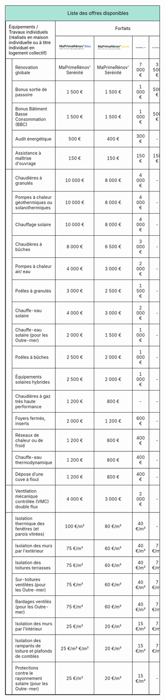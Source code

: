 <table style="width: 100%; table-layout:auto; border-collapse: collapse; border: 1px solid black;">
    <thead>
        <tr>
            <td colspan="7" style="text-align:center; background-color: #aae4d6; padding: 15px;">
                <span style="font-size: 110%; color: black;">
                    Liste des offres disponibles
                </span>
            </td>
        </tr>
        <tr>
            <td rowspan="2" colspan="2" style="border: 1px solid black; padding: 10px; color: black;">
                Équipements / Travaux individuels (réalisés en maison individuelle ou à titre individuel en logement collectif)
            </td>
            <td colspan="5" style="text-align:center; border: 1px solid black; padding: 10px; color: black;">
                Forfaits
            </td>
        </tr>
        <tr>
            <th style="border: 1px solid black; text-align:center; padding: 10px;">
                <img
                    src="https://raw.githubusercontent.com/BBC2050/maprimerenov/main/assets/bleu.min.png"
                    alt="MaPrimeRénov'Bleu"
                    width="100%"
                    style="vertical-align: middle;"
                >
            </th>
            <th style="border: 1px solid black; text-align:center; padding: 10px;">
                <img
                    src="https://raw.githubusercontent.com/BBC2050/maprimerenov/main/assets/jaune.min.png"
                    alt="MaPrimeRénov'Jaune"
                    width="100%"
                    style="vertical-align: middle;"
                >
            </th>
            <th style="border: 1px solid black; text-align:center; padding: 10px;">
                <img
                    src="https://raw.githubusercontent.com/BBC2050/maprimerenov/main/assets/violet.min.png"
                    alt="MaPrimeRénov'Violet"
                    width="100%"
                    style="vertical-align: middle;"
                >
            </th>
            <th style="border: 1px solid black; text-align:center; padding: 10px;">
                <img
                    src="https://raw.githubusercontent.com/BBC2050/maprimerenov/main/assets/rose.min.png"
                    alt="MaPrimeRénov'Rose"
                    width="100%"
                    style="vertical-align: middle;"
                >
            </th>
            <th style="border: 1px solid black; text-align:center; padding: 10px;">
                <span style="vertical-align: middle; color: black;">
                    Dépense éligible
                </span>
            </th>
        </tr>
    </thead>
    <tbody>
        <tr>
            <td rowspan="5" style="border: solid 1px black; padding: 10px; text-align: center;">
                <img
                    src="https://raw.githubusercontent.com/BBC2050/maprimerenov/main/assets/bonus.base.png"
                    alt="Bonus & Rénovation globale"
                    style="width: 40px; vertical-align: middle;"
                >
            </td>
            <td style="border: solid 1px black; padding: 10px; text-color: black;">
                Rénovation globale
            </td>
            <td style="border: solid 1px black; padding: 10px; text-align:center; text-color: black;">
                MaPrimeRénov' Sérénité
            </td>
            <td style="border: solid 1px black; padding: 10px; text-align:center; text-color: black;">
                MaPrimeRénov' Sérénité
            </td>
            <td style="border: solid 1px black; padding: 10px; text-align:center; text-color: black;">
                7 000 €
            </td>
            <td style="border: solid 1px black; padding: 10px; text-align:center; text-color: black;">
                3 500 €
            </td>
            <td style="border: solid 1px black; padding: 10px; text-align:center; text-color: black;">
                50 000 €
            </td>
        </tr>
        <tr>
            <td style="border: solid 1px black; padding: 10px; text-color: black;">
                Bonus sortie de passoire</td>
            <td style="border: solid 1px black; padding: 10px; text-align:center; text-color: black;">
                1 500 €
            </td>
            <td style="border: solid 1px black; padding: 10px; text-align:center; text-color: black;">
                1 500 €
            </td>
            <td style="border: solid 1px black; padding: 10px; text-align:center; text-color: black;">
                1 000 €
            </td>
            <td style="border: solid 1px black; padding: 10px; text-align:center; text-color: black;">
                500 €
            </td>
            <td style="border: solid 1px black; padding: 10px; text-align:center; text-color: black;">
                -
            </td>
        </tr>
        <tr>
            <td style="border: solid 1px black; padding: 10px; text-color: black;">
                Bonus Bâtiment Basse Consommation (BBC)</td>
            <td style="border: solid 1px black; padding: 10px; text-align:center; text-color: black;">
                1 500 €
            </td>
            <td style="border: solid 1px black; padding: 10px; text-align:center; text-color: black;">
                1 500 €
            </td>
            <td style="border: solid 1px black; padding: 10px; text-align:center; text-color: black;">
                1 000 €
            </td>
            <td style="border: solid 1px black; padding: 10px; text-align:center; text-color: black;">
                500 €
            </td>
            <td style="border: solid 1px black; padding: 10px; text-align:center; text-color: black;">
                -
            </td>
        </tr>
        <tr>
            <td style="border: solid 1px black; padding: 10px; text-color: black;">
                Audit énergétique</td>
            <td style="border: solid 1px black; padding: 10px; text-align:center; text-color: black;">
                500 €
            </td>
            <td style="border: solid 1px black; padding: 10px; text-align:center; text-color: black;">
                400 €
            </td>
            <td style="border: solid 1px black; padding: 10px; text-align:center; text-color: black;">
                300 €
            </td>
            <td style="border: solid 1px black; padding: 10px; text-align:center; text-color: black;">
                -
            </td>
            <td style="border: solid 1px black; padding: 10px; text-align:center; text-color: black;">
                800 €
            </td>
        </tr>
        <tr>
            <td style="border: solid 1px black; padding: 10px; text-color: black;">
                Assistance à maîtrise d'ouvrage</td>
            <td style="border: solid 1px black; padding: 10px; text-align:center; text-color: black;">
                150 €
            </td>
            <td style="border: solid 1px black; padding: 10px; text-align:center; text-color: black;">
                150 €
            </td>
            <td style="border: solid 1px black; padding: 10px; text-align:center; text-color: black;">
                150 €
            </td>
            <td style="border: solid 1px black; padding: 10px; text-align:center; text-color: black;">
                150 €
            </td>
            <td style="border: solid 1px black; padding: 10px; text-align:center; text-color: black;">
                400 €
            </td>
        </tr>
        <tr>
            <td rowspan="15" style="border: solid 1px black; padding: 10px; text-align: center;">
                <img
                    src="https://raw.githubusercontent.com/BBC2050/maprimerenov/main/assets/chauffage.base.png"
                    alt="Chauffage & ECS"
                    style="width: 40px; vertical-align: middle;"
                >
            </td>
            <td style="border: solid 1px black; padding: 10px; text-color: black;">
                Chaudières à granulés</td>
            <td style="border: solid 1px black; padding: 10px; text-align:center; text-color: black;">
                10 000 €
            </td>
            <td style="border: solid 1px black; padding: 10px; text-align:center; text-color: black;">
                8 000 €
            </td>
            <td style="border: solid 1px black; padding: 10px; text-align:center; text-color: black;">
                4 000 €
            </td>
            <td style="border: solid 1px black; padding: 10px; text-align:center; text-color: black;">
                -
            </td>
            <td style="border: solid 1px black; padding: 10px; text-align:center; text-color: black;">
                18 000 €
            </td>
        </tr>
        <tr>
            <td style="border: solid 1px black; padding: 10px; text-color: black;">
                Pompes à chaleur géothermiques ou solarothermiques</td>
            <td style="border: solid 1px black; padding: 10px; text-align:center; text-color: black;">
                10 000 €
            </td>
            <td style="border: solid 1px black; padding: 10px; text-align:center; text-color: black;">
                8 000 €
            </td>
            <td style="border: solid 1px black; padding: 10px; text-align:center; text-color: black;">
                4 000 €
            </td>
            <td style="border: solid 1px black; padding: 10px; text-align:center; text-color: black;">
                -
            </td>
            <td style="border: solid 1px black; padding: 10px; text-align:center; text-color: black;">
                18 000 €
            </td>
        </tr>
        <tr>
            <td style="border: solid 1px black; padding: 10px; text-color: black;">
                Chauffage solaire</td>
            <td style="border: solid 1px black; padding: 10px; text-align:center; text-color: black;">
                10 000 €
            </td>
            <td style="border: solid 1px black; padding: 10px; text-align:center; text-color: black;">
                8 000 €
            </td>
            <td style="border: solid 1px black; padding: 10px; text-align:center; text-color: black;">
                4 000 €
            </td>
            <td style="border: solid 1px black; padding: 10px; text-align:center; text-color: black;">
                -
            </td>
            <td style="border: solid 1px black; padding: 10px; text-align:center; text-color: black;">
                16 000 €
            </td>
        </tr>
        <tr>
            <td style="border: solid 1px black; padding: 10px; text-color: black;">
                Chaudières à bûches</td>
            <td style="border: solid 1px black; padding: 10px; text-align:center; text-color: black;">
                8 000 €
            </td>
            <td style="border: solid 1px black; padding: 10px; text-align:center; text-color: black;">
                6 500 €
            </td>
            <td style="border: solid 1px black; padding: 10px; text-align:center; text-color: black;">
                3 000 €
            </td>
            <td style="border: solid 1px black; padding: 10px; text-align:center; text-color: black;">
                -
            </td>
            <td style="border: solid 1px black; padding: 10px; text-align:center; text-color: black;">
                16 000 €
            </td>
        </tr>
        <tr>
            <td style="border: solid 1px black; padding: 10px; text-color: black;">
                Pompes à chaleur air/ eau</td>
            <td style="border: solid 1px black; padding: 10px; text-align:center; text-color: black;">
                4 000 €
            </td>
            <td style="border: solid 1px black; padding: 10px; text-align:center; text-color: black;">
                3 000 €
            </td>
            <td style="border: solid 1px black; padding: 10px; text-align:center; text-color: black;">
                2 000 €
            </td>
            <td style="border: solid 1px black; padding: 10px; text-align:center; text-color: black;">
                -
            </td>
            <td style="border: solid 1px black; padding: 10px; text-align:center; text-color: black;">
                12 000 €
            </td>
        </tr>
        <tr>
            <td style="border: solid 1px black; padding: 10px; text-color: black;">
                Poêles à granulés</td>
            <td style="border: solid 1px black; padding: 10px; text-align:center; text-color: black;">
                3 000 €
            </td>
            <td style="border: solid 1px black; padding: 10px; text-align:center; text-color: black;">
                2 500 €
            </td>
            <td style="border: solid 1px black; padding: 10px; text-align:center; text-color: black;">
                1 500 €
            </td>
            <td style="border: solid 1px black; padding: 10px; text-align:center; text-color: black;">
                -
            </td>
            <td style="border: solid 1px black; padding: 10px; text-align:center; text-color: black;">
                5 000 €
            </td>
        </tr>
        <tr>
            <td style="border: solid 1px black; padding: 10px; text-color: black;">
                Chauffe-eau solaire</td>
            <td style="border: solid 1px black; padding: 10px; text-align:center; text-color: black;">
                4 000 €
            </td>
            <td style="border: solid 1px black; padding: 10px; text-align:center; text-color: black;">
                3 000 €
            </td>
            <td style="border: solid 1px black; padding: 10px; text-align:center; text-color: black;">
                2 000 €
            </td>
            <td style="border: solid 1px black; padding: 10px; text-align:center; text-color: black;">
                -
            </td>
            <td style="border: solid 1px black; padding: 10px; text-align:center; text-color: black;">
                7 000 €
            </td>
        </tr>
        <tr>
            <td style="border: solid 1px black; padding: 10px; text-color: black;">
                Chauffe-eau solaire (pour les Outre-mer)</td>
            <td style="border: solid 1px black; padding: 10px; text-align:center; text-color: black;">
                2 000 €
            </td>
            <td style="border: solid 1px black; padding: 10px; text-align:center; text-color: black;">
                1 500 €
            </td>
            <td style="border: solid 1px black; padding: 10px; text-align:center; text-color: black;">
                1 000 €
            </td>
            <td style="border: solid 1px black; padding: 10px; text-align:center; text-color: black;">
                -
            </td>
            <td style="border: solid 1px black; padding: 10px; text-align:center; text-color: black;">
                2 600 €
            </td>
        </tr>
        <tr>
            <td style="border: solid 1px black; padding: 10px; text-color: black;">
                Poêles à bûches</td>
            <td style="border: solid 1px black; padding: 10px; text-align:center; text-color: black;">
                2 500 €
            </td>
            <td style="border: solid 1px black; padding: 10px; text-align:center; text-color: black;">
                2 000 €
            </td>
            <td style="border: solid 1px black; padding: 10px; text-align:center; text-color: black;">
                1 000 €
            </td>
            <td style="border: solid 1px black; padding: 10px; text-align:center; text-color: black;">
                -
            </td>
            <td style="border: solid 1px black; padding: 10px; text-align:center; text-color: black;">
                4 000 €
            </td>
        </tr>
        <tr>
            <td style="border: solid 1px black; padding: 10px; text-color: black;">
                Équipements solaires hybrides</td>
            <td style="border: solid 1px black; padding: 10px; text-align:center; text-color: black;">
                2 500 €
            </td>
            <td style="border: solid 1px black; padding: 10px; text-align:center; text-color: black;">
                2 000 €
            </td>
            <td style="border: solid 1px black; padding: 10px; text-align:center; text-color: black;">
                1 000 €
            </td>
            <td style="border: solid 1px black; padding: 10px; text-align:center; text-color: black;">
                -
            </td>
            <td style="border: solid 1px black; padding: 10px; text-align:center; text-color: black;">
                4 000 €
            </td>
        </tr>
        <tr>
            <td style="border: solid 1px black; padding: 10px; text-color: black;">
                Chaudières à gaz très haute performance</td>
            <td style="border: solid 1px black; padding: 10px; text-align:center; text-color: black;">
                1 200 €
            </td>
            <td style="border: solid 1px black; padding: 10px; text-align:center; text-color: black;">
                800 €
            </td>
            <td style="border: solid 1px black; padding: 10px; text-align:center; text-color: black;">
                -
            </td>
            <td style="border: solid 1px black; padding: 10px; text-align:center; text-color: black;">
                -
            </td>
            <td style="border: solid 1px black; padding: 10px; text-align:center; text-color: black;">
                4 000 €
            </td>
        </tr>
        <tr>
            <td style="border: solid 1px black; padding: 10px; text-color: black;">
                Foyers fermés, inserts</td>
            <td style="border: solid 1px black; padding: 10px; text-align:center; text-color: black;">
                2 000 €
            </td>
            <td style="border: solid 1px black; padding: 10px; text-align:center; text-color: black;">
                1 200 €
            </td>
            <td style="border: solid 1px black; padding: 10px; text-align:center; text-color: black;">
                600 €
            </td>
            <td style="border: solid 1px black; padding: 10px; text-align:center; text-color: black;">
                -
            </td>
            <td style="border: solid 1px black; padding: 10px; text-align:center; text-color: black;">
                4 000 €
            </td>
        </tr>
        <tr>
            <td style="border: solid 1px black; padding: 10px; text-color: black;">
                Réseaux de chaleur ou de froid</td>
            <td style="border: solid 1px black; padding: 10px; text-align:center; text-color: black;">
                1 200 €
            </td>
            <td style="border: solid 1px black; padding: 10px; text-align:center; text-color: black;">
                800 €
            </td>
            <td style="border: solid 1px black; padding: 10px; text-align:center; text-color: black;">
                400 €
            </td>
            <td style="border: solid 1px black; padding: 10px; text-align:center; text-color: black;">
                -
            </td>
            <td style="border: solid 1px black; padding: 10px; text-align:center; text-color: black;">
                1 800 €
            </td>
        </tr>
        <tr>
            <td style="border: solid 1px black; padding: 10px; text-color: black;">
                Chauffe-eau thermodynamique</td>
            <td style="border: solid 1px black; padding: 10px; text-align:center; text-color: black;">
                1 200 €
            </td>
            <td style="border: solid 1px black; padding: 10px; text-align:center; text-color: black;">
                800 €
            </td>
            <td style="border: solid 1px black; padding: 10px; text-align:center; text-color: black;">
                400 €
            </td>
            <td style="border: solid 1px black; padding: 10px; text-align:center; text-color: black;">
                -
            </td>
            <td style="border: solid 1px black; padding: 10px; text-align:center; text-color: black;">
                3 500 €
            </td>
        </tr>
        <tr>
            <td style="border: solid 1px black; padding: 10px; text-color: black;">
                Dépose d’une cuve à fioul</td>
            <td style="border: solid 1px black; padding: 10px; text-align:center; text-color: black;">
                1 200 €
            </td>
            <td style="border: solid 1px black; padding: 10px; text-align:center; text-color: black;">
                800 €
            </td>
            <td style="border: solid 1px black; padding: 10px; text-align:center; text-color: black;">
                400 €
            </td>
            <td style="border: solid 1px black; padding: 10px; text-align:center; text-color: black;">
                -
            </td>
            <td style="border: solid 1px black; padding: 10px; text-align:center; text-color: black;">
                4 000 €
            </td>
        </tr>
        <tr>
            <td style="border: solid 1px black; padding: 10px; text-align: center;">
                <img
                    src="https://raw.githubusercontent.com/BBC2050/maprimerenov/main/assets/ventilation.base.png"
                    alt="Ventilation"
                    style="width: 40px; vertical-align: middle;"
                >
            </td>
            <td style="border: solid 1px black; padding: 10px; text-color: black;">
                Ventilation mécanique contrôlée (VMC) double flux</td>
            <td style="border: solid 1px black; padding: 10px; text-align:center; text-color: black;">
                4 000 €
            </td>
            <td style="border: solid 1px black; padding: 10px; text-align:center; text-color: black;">
                3 000 €
            </td>
            <td style="border: solid 1px black; padding: 10px; text-align:center; text-color: black;">
                2 000 €
            </td>
            <td style="border: solid 1px black; padding: 10px; text-align:center; text-color: black;">
                -
            </td>
            <td style="border: solid 1px black; padding: 10px; text-align:center; text-color: black;">
                6 000 €
            </td>
        </tr>
        <tr>
            <td rowspan="8" style="border: solid 1px black; padding: 10px; text-align: center;">
                <img
                    src="https://raw.githubusercontent.com/BBC2050/maprimerenov/main/assets/isolation.base.png"
                    alt="Isolation & Protection"
                    style="width: 40px; vertical-align: middle;"
                >
            </td>
            <td style="border: solid 1px black; padding: 10px; text-color: black;">
                Isolation thermique des fenêtres (et parois vitrées)</td>
            <td style="border: solid 1px black; padding: 10px; text-align:center; text-color: black;">
                100 €/m²
            </td>
            <td style="border: solid 1px black; padding: 10px; text-align:center; text-color: black;">
                80 €/m²
            </td>
            <td style="border: solid 1px black; padding: 10px; text-align:center; text-color: black;">
                40 €/m²
            </td>
            <td style="border: solid 1px black; padding: 10px; text-align:center; text-color: black;">
                -
            </td>
            <td style="border: solid 1px black; padding: 10px; text-align:center; text-color: black;">
                1 000 €
            </td>
        </tr>
        <tr>
            <td style="border: solid 1px black; padding: 10px; text-color: black;">
                Isolation des murs par l'extérieur</td>
            <td style="border: solid 1px black; padding: 10px; text-align:center; text-color: black;">
                75 €/m²
            </td>
            <td style="border: solid 1px black; padding: 10px; text-align:center; text-color: black;">
                60 €/m²
            </td>
            <td style="border: solid 1px black; padding: 10px; text-align:center; text-color: black;">
                40 €/m²
            </td>
            <td style="border: solid 1px black; padding: 10px; text-align:center; text-color: black;">
                7 €/m²
            </td>
            <td style="border: solid 1px black; padding: 10px; text-align:center; text-color: black;">
                150 €/m²
            </td>
        </tr>
        <tr>
            <td style="border: solid 1px black; padding: 10px; text-color: black;">
                Isolation des toitures terrasses</td>
            <td style="border: solid 1px black; padding: 10px; text-align:center; text-color: black;">
                75 €/m²
            </td>
            <td style="border: solid 1px black; padding: 10px; text-align:center; text-color: black;">
                60 €/m²
            </td>
            <td style="border: solid 1px black; padding: 10px; text-align:center; text-color: black;">
                40 €/m²
            </td>
            <td style="border: solid 1px black; padding: 10px; text-align:center; text-color: black;">
                7 €/m²
            </td>
            <td style="border: solid 1px black; padding: 10px; text-align:center; text-color: black;">
                180 €/m²
            </td>
        </tr>
        <tr>
            <td style="border: solid 1px black; padding: 10px; text-color: black;">
                Sur-toitures ventilées (pour les Outre-mer)</td>
            <td style="border: solid 1px black; padding: 10px; text-align:center; text-color: black;">
                75 €/m²
            </td>
            <td style="border: solid 1px black; padding: 10px; text-align:center; text-color: black;">
                60 €/m²
            </td>
            <td style="border: solid 1px black; padding: 10px; text-align:center; text-color: black;">
                40 €/m²
            </td>
            <td style="border: solid 1px black; padding: 10px; text-align:center; text-color: black;">
                7 €/m²
            </td>
            <td style="border: solid 1px black; padding: 10px; text-align:center; text-color: black;">
                110 €/m²
            </td>
        </tr>
        <tr>
            <td style="border: solid 1px black; padding: 10px; text-color: black;">
                Bardages ventilés (pour les Outre-mer)</td>
            <td style="border: solid 1px black; padding: 10px; text-align:center; text-color: black;">
                75 €/m²
            </td>
            <td style="border: solid 1px black; padding: 10px; text-align:center; text-color: black;">
                60 €/m²
            </td>
            <td style="border: solid 1px black; padding: 10px; text-align:center; text-color: black;">
                40 €/m²
            </td>
            <td style="border: solid 1px black; padding: 10px; text-align:center; text-color: black;">
                7 €/m²
            </td>
            <td style="border: solid 1px black; padding: 10px; text-align:center; text-color: black;">
                105 €/m²
            </td>
        </tr>
        <tr>
            <td style="border: solid 1px black; padding: 10px; text-color: black;">
                Isolation des murs par l’intérieur</td>
            <td style="border: solid 1px black; padding: 10px; text-align:center; text-color: black;">
                25 €/m²
            </td>
            <td style="border: solid 1px black; padding: 10px; text-align:center; text-color: black;">
                20 €/m²
            </td>
            <td style="border: solid 1px black; padding: 10px; text-align:center; text-color: black;">
                15 €/m²
            </td>
            <td style="border: solid 1px black; padding: 10px; text-align:center; text-color: black;">
                7 €/m²
            </td>
            <td style="border: solid 1px black; padding: 10px; text-align:center; text-color: black;">
                70 €/m²
            </td>
        </tr>
        <tr>
            <td style="border: solid 1px black; padding: 10px; text-color: black;">
                Isolation des rampants de toiture et plafonds de combles</td>
            <td style="border: solid 1px black; padding: 10px; text-align:center; text-color: black;">
                25 €/m² €/m²
            </td>
            <td style="border: solid 1px black; padding: 10px; text-align:center; text-color: black;">
                20 €/m²
            </td>
            <td style="border: solid 1px black; padding: 10px; text-align:center; text-color: black;">
                15 €/m²
            </td>
            <td style="border: solid 1px black; padding: 10px; text-align:center; text-color: black;">
                7 €/m²
            </td>
            <td style="border: solid 1px black; padding: 10px; text-align:center; text-color: black;">
                75 €/m²
            </td>
        </tr>
        <tr>
            <td style="border: solid 1px black; padding: 10px; text-color: black;">
                Protections contre le rayonnement solaire (pour les Outre-mer)</td>
            <td style="border: solid 1px black; padding: 10px; text-align:center; text-color: black;">
                25 €/m²
            </td>
            <td style="border: solid 1px black; padding: 10px; text-align:center; text-color: black;">
                20 €/m²
            </td>
            <td style="border: solid 1px black; padding: 10px; text-align:center; text-color: black;">
                15 €/m²
            </td>
            <td style="border: solid 1px black; padding: 10px; text-align:center; text-color: black;">
                -
            </td>
            <td style="border: solid 1px black; padding: 10px; text-align:center; text-color: black;">
                200 €/m²
            </td>
        </tr>
    </tbody>
</table>
